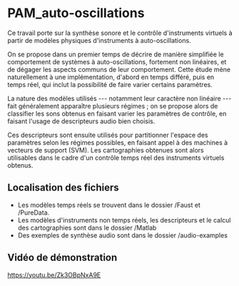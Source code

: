 # PAM_auto-oscillations

Ce travail porte sur la synthèse sonore et le contrôle d'instruments virtuels à partir de modèles physiques d'instruments à auto-oscillations.

On se propose dans un premier temps de décrire de manière simplifiée le comportement de systèmes à auto-oscillations, fortement non linéaires, et de dégager les aspects communs de leur comportement. Cette étude mène naturellement à une implémentation, d'abord en temps différé, puis en temps réel, qui inclut la possibilité de faire varier certains paramètres.

La nature des modèles utilisés --- notamment leur caractère non linéaire --- fait généralement apparaître plusieurs régimes ; on se propose alors de classifier les sons obtenus en faisant varier les paramètres de contrôle, en faisant l'usage de descripteurs audio bien choisis.

Ces descripteurs sont ensuite utilisés pour partitionner l'espace des paramètres selon les régimes possibles, en faisant appel à des machines à vecteurs de support (SVM). Les cartographies obtenues sont alors utilisables dans le cadre d'un contrôle temps réel des instruments virtuels obtenus.

## Localisation des fichiers

- Les modèles temps réels se trouvent dans le dossier /Faust et /PureData.
- Les modèles d'instruments non temps réels, les descripteurs et le calcul des cartographies sont dans le dossier /Matlab
- Des exemples de synthèse audio sont dans le dossier /audio-examples

## Vidéo de démonstration

https://youtu.be/Zk3OBpNxA9E

